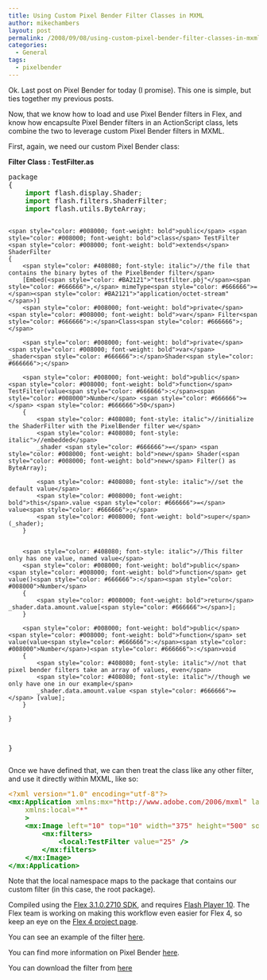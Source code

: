 ```yaml
---
title: Using Custom Pixel Bender Filter Classes in MXML
author: mikechambers
layout: post
permalink: /2008/09/08/using-custom-pixel-bender-filter-classes-in-mxml/
categories:
  - General
tags:
  - pixelbender
---
```



Ok. Last post on Pixel Bender for today (I promise). This one is simple, but ties together my previous posts.

Now, that we know how to load and use Pixel Bender filters in Flex, and know how encapsulte Pixel Bender filters in an ActionScript class, lets combine the two to leverage custom Pixel Bender filters in MXML.  
<!--more-->

  
First, again, we need our custom Pixel Bender class:

**Filter Class : TestFilter.as**

<div class="highlight">
  <pre>package
{
	<span style="color: #008000; font-weight: bold">import</span> flash.display.Shader<span style="color: #666666">;</span>
	<span style="color: #008000; font-weight: bold">import</span> flash.filters.ShaderFilter<span style="color: #666666">;</span>
	<span style="color: #008000; font-weight: bold">import</span> flash.utils.ByteArray<span style="color: #666666">;</span>
		
	<span style="color: #008000; font-weight: bold">public</span> <span style="color: #008000; font-weight: bold">class</span> TestFilter <span style="color: #008000; font-weight: bold">extends</span> ShaderFilter
	{
		<span style="color: #408080; font-style: italic">//the file that contains the binary bytes of the PixelBender filter</span>
		[Embed(<span style="color: #BA2121">"testfilter.pbj"</span><span style="color: #666666">,</span> mimeType<span style="color: #666666">=</span><span style="color: #BA2121">"application/octet-stream"</span>)]
		<span style="color: #008000; font-weight: bold">private</span> <span style="color: #008000; font-weight: bold">var</span> Filter<span style="color: #666666">:</span>Class<span style="color: #666666">;</span>		
		
		<span style="color: #008000; font-weight: bold">private</span> <span style="color: #008000; font-weight: bold">var</span> _shader<span style="color: #666666">:</span>Shader<span style="color: #666666">;</span>
		
		<span style="color: #008000; font-weight: bold">public</span> <span style="color: #008000; font-weight: bold">function</span> TestFilter(value<span style="color: #666666">:</span><span style="color: #008000">Number</span> <span style="color: #666666">=</span> <span style="color: #666666">50</span>)
		{
			<span style="color: #408080; font-style: italic">//initialize the ShaderFilter with the PixelBender filter we</span>
			<span style="color: #408080; font-style: italic">//embedded</span>
			_shader <span style="color: #666666">=</span> <span style="color: #008000; font-weight: bold">new</span> Shader(<span style="color: #008000; font-weight: bold">new</span> Filter() as ByteArray);
			
			<span style="color: #408080; font-style: italic">//set the default value</span>
			<span style="color: #008000; font-weight: bold">this</span>.value <span style="color: #666666">=</span> value<span style="color: #666666">;</span>
			<span style="color: #008000; font-weight: bold">super</span>(_shader);
		}
		
		
		<span style="color: #408080; font-style: italic">//This filter only has one value, named value</span>
		<span style="color: #008000; font-weight: bold">public</span> <span style="color: #008000; font-weight: bold">function</span> get value()<span style="color: #666666">:</span><span style="color: #008000">Number</span>
		{
			<span style="color: #008000; font-weight: bold">return</span> _shader.data.amount.value[<span style="color: #666666"></span>];	
		}
		
		<span style="color: #008000; font-weight: bold">public</span> <span style="color: #008000; font-weight: bold">function</span> set value(value<span style="color: #666666">:</span><span style="color: #008000">Number</span>)<span style="color: #666666">:</span>void
		{
			<span style="color: #408080; font-style: italic">//not that pixel bender filters take an array of values, even</span>
			<span style="color: #408080; font-style: italic">//though we only have one in our example</span>
			_shader.data.amount.value <span style="color: #666666">=</span> [value];
		}		

	}
}
</pre>
</div>

Once we have defined that, we can then treat the class like any other filter, and use it directly within MXML, like so:

<div class="highlight">
  <pre><span style="color: #BC7A00">&lt;?xml version="1.0" encoding="utf-8"?&gt;</span>
<span style="color: #008000; font-weight: bold">&lt;mx:Application</span> <span style="color: #7D9029">xmlns:mx=</span><span style="color: #BA2121">"http://www.adobe.com/2006/mxml"</span> <span style="color: #7D9029">layout=</span><span style="color: #BA2121">"absolute"</span>
	<span style="color: #7D9029">xmlns:local=</span><span style="color: #BA2121">"*"</span>
	<span style="color: #008000; font-weight: bold">&gt;</span>
	<span style="color: #008000; font-weight: bold">&lt;mx:Image</span> <span style="color: #7D9029">left=</span><span style="color: #BA2121">"10"</span> <span style="color: #7D9029">top=</span><span style="color: #BA2121">"10"</span> <span style="color: #7D9029">width=</span><span style="color: #BA2121">"375"</span> <span style="color: #7D9029">height=</span><span style="color: #BA2121">"500"</span> <span style="color: #7D9029">source=</span><span style="color: #BA2121">"@Embed(source=&#39;image.jpg&#39;)"</span><span style="color: #008000; font-weight: bold">&gt;</span>
    	<span style="color: #008000; font-weight: bold">&lt;mx:filters&gt;</span>
     		<span style="color: #008000; font-weight: bold">&lt;local:TestFilter</span> <span style="color: #7D9029">value=</span><span style="color: #BA2121">"25"</span> <span style="color: #008000; font-weight: bold">/&gt;</span>
    	<span style="color: #008000; font-weight: bold">&lt;/mx:filters&gt;</span>
	<span style="color: #008000; font-weight: bold">&lt;/mx:Image&gt;</span>	
<span style="color: #008000; font-weight: bold">&lt;/mx:Application&gt;</span>
</pre>
</div>

Note that the local namespace maps to the package that contains our custom filter (in this case, the root package).

Compiled using the [Flex 3.1.0.2710 SDK][1], and requires [Flash Player 10][2]. The Flex team is working on making this workflow even easier for Flex 4, so keep an eye on the [Flex 4 project page][3].

You can see an example of the filter [here][4].

You can find more information on Pixel Bender [here][5].

You can download the filter from [here][6]

 [1]: http://opensource.adobe.com/wiki/display/flexsdk/Download+Flex+3
 [2]: http://labs/technologies/flashplayer10/
 [3]: http://opensource.adobe.com/wiki/display/flexsdk/Gumbo
 [4]: http://flickr.com/photos/mikechambers/2840691963/
 [5]: www.adobe.com/go/pixelbender
 [6]: http://www.gotoandlearn.com/player.php?id=84